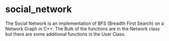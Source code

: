 # social_network

The Social Network is an implementation of BFS (Breadth First Search) on a Network Graph in C++. The Bulk of the functions are in the Network class but there are some additional functions in the User Class. 